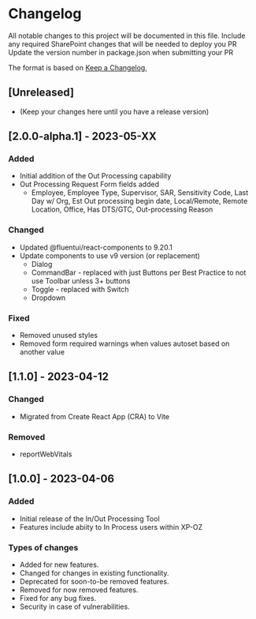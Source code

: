 # Changelog

All notable changes to this project will be documented in this file.
Include any required SharePoint changes that will be needed to deploy you PR
Update the version number in package.json when submitting your PR

The format is based on [Keep a Changelog](https://keepachangelog.com/en/1.0.0/),

## [Unreleased]

- (Keep your changes here until you have a release version)

## [2.0.0-alpha.1] - 2023-05-XX

### Added

- Initial addition of the Out Processing capability
- Out Processing Request Form fields added
  - Employee, Employee Type, Supervisor, SAR, Sensitivity Code, Last Day w/ Org, Est Out processing begin date, Local/Remote, Remote Location, Office, Has DTS/GTC, Out-processing Reason

### Changed

- Updated @fluentui/react-components to 9.20.1
- Update components to use v9 version (or replacement)
  - Dialog
  - CommandBar - replaced with just Buttons per Best Practice to not use Toolbar unless 3+ buttons
  - Toggle - replaced with Switch
  - Dropdown

### Fixed

- Removed unused styles
- Removed form required warnings when values autoset based on another value

## [1.1.0] - 2023-04-12

### Changed

- Migrated from Create React App (CRA) to Vite

### Removed

- reportWebVitals

## [1.0.0] - 2023-04-06

### Added

- Initial release of the In/Out Processing Tool
- Features include abiity to In Process users within XP-OZ

### Types of changes

- Added for new features.
- Changed for changes in existing functionality.
- Deprecated for soon-to-be removed features.
- Removed for now removed features.
- Fixed for any bug fixes.
- Security in case of vulnerabilities.
